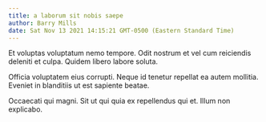 ```yaml
---
title: a laborum sit nobis saepe
author: Barry Mills
date: Sat Nov 13 2021 14:15:21 GMT-0500 (Eastern Standard Time)
---
```

Et voluptas voluptatum nemo tempore. Odit nostrum et vel cum reiciendis deleniti et culpa. Quidem libero labore soluta.

 Officia voluptatem eius corrupti. Neque id tenetur repellat ea autem mollitia. Eveniet in blanditiis ut est sapiente beatae.

 Occaecati qui magni. Sit ut qui quia ex repellendus qui et. Illum non explicabo.